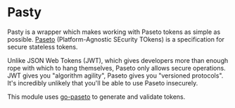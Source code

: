 # Pasty

Pasty is a wrapper which makes working with Paseto tokens as simple as
possible. [Paseto](https://github.com/paragonie/paseto) (Platform-Agnostic SEcurity TOkens) is a specification for
secure stateless tokens.

Unlike JSON Web Tokens (JWT), which gives developers more than enough rope with which to hang themselves, Paseto only
allows secure operations. JWT gives you "algorithm agility", Paseto gives you "versioned protocols". It's incredibly
unlikely that you'll be able to use Paseto insecurely.

This module uses [go-paseto](https://github.com/aidantwoods/go-paseto) to generate and validate tokens. 